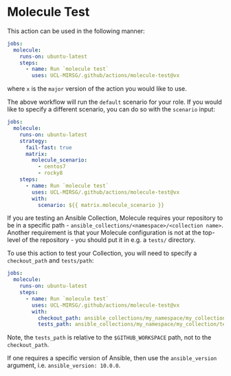# Molecule Test

This action can be used in the following manner:

```yaml
jobs:
  molecule:
    runs-on: ubuntu-latest
    steps:
      - name: Run `molecule test`
        uses: UCL-MIRSG/.github/actions/molecule-test@vx
```

where `x` is the `major` version of the action you would like to use.

The above workflow will run the `default` scenario for your role. If you would
like to specify a different scenario, you can do so with the `scenario` input:

```yaml
jobs:
  molecule:
    runs-on: ubuntu-latest
    strategy:
      fail-fast: true
      matrix:
        molecule_scenario:
          - centos7
          - rocky8
    steps:
      - name: Run `molecule test`
        uses: UCL-MIRSG/.github/actions/molecule-test@vx
        with:
          scenario: ${{ matrix.molecule_scenario }}
```

If you are testing an Ansible Collection, Molecule requires your repository to
be in a specific path - `ansible_collections/<namespace>/<collection name>`.
Another requirement is that your Molecule configuration is not at the top-level
of the repository - you should put it in e.g. a `tests/` directory.

To use this action to test your Collection, you will need to specify a
`checkout_path` and `tests/path`:

```yaml
jobs:
  molecule:
    runs-on: ubuntu-latest
    steps:
      - name: Run `molecule test`
        uses: UCL-MIRSG/.github/actions/molecule-test@vx
        with:
          checkout_path: ansible_collections/my_namespace/my_collection
          tests_path: ansible_collections/my_namespace/my_collection/tests
```

Note, the `tests_path` is relative to the `$GITHUB_WORKSPACE` path, not to the
`checkout_path`.

If one requires a specific version of Ansible, then use the `ansible_version`
argument, i.e. `ansible_version: 10.0.0`.
